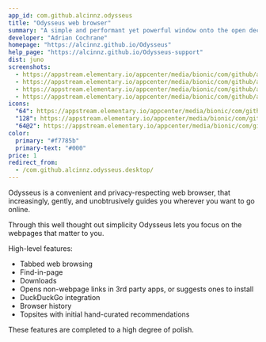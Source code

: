 ```yaml
---
app_id: com.github.alcinnz.odysseus
title: "Odysseus web browser"
summary: "A simple and performant yet powerful window onto the open decentralized web"
developer: "Adrian Cochrane"
homepage: "https://alcinnz.github.io/Odysseus"
help_page: "https://alcinnz.github.io/Odysseus-support"
dist: juno
screenshots:
  - https://appstream.elementary.io/appcenter/media/bionic/com/github/alcinnz.odysseus/0A8195F4D8AD203F56D626045D638BFB/screenshots/image-1_orig.png
  - https://appstream.elementary.io/appcenter/media/bionic/com/github/alcinnz.odysseus/0A8195F4D8AD203F56D626045D638BFB/screenshots/image-2_orig.png
  - https://appstream.elementary.io/appcenter/media/bionic/com/github/alcinnz.odysseus/0A8195F4D8AD203F56D626045D638BFB/screenshots/image-3_orig.png
  - https://appstream.elementary.io/appcenter/media/bionic/com/github/alcinnz.odysseus/0A8195F4D8AD203F56D626045D638BFB/screenshots/image-4_orig.png
icons:
  "64": https://appstream.elementary.io/appcenter/media/bionic/com/github/alcinnz.odysseus/0A8195F4D8AD203F56D626045D638BFB/icons/64x64/com.github.alcinnz.odysseus_com.github.alcinnz.odysseus.png
  "128": https://appstream.elementary.io/appcenter/media/bionic/com/github/alcinnz.odysseus/0A8195F4D8AD203F56D626045D638BFB/icons/128x128/com.github.alcinnz.odysseus_com.github.alcinnz.odysseus.png
  "64@2": https://appstream.elementary.io/appcenter/media/bionic/com/github/alcinnz.odysseus/0A8195F4D8AD203F56D626045D638BFB/icons/64x64@2/com.github.alcinnz.odysseus_com.github.alcinnz.odysseus.png
color:
  primary: "#f7785b"
  primary-text: "#000"
price: 1
redirect_from:
  - /com.github.alcinnz.odysseus.desktop/
---
```


<p>Odysseus is a convenient and privacy-respecting web browser, that increasingly,
gently, and unobtrusively guides you wherever you want to go online.</p>
<p>Through this well thought out simplicity Odysseus lets you focus on the webpages
that matter to you.</p>
<p>High-level features:</p>
<ul>
  <li>Tabbed web browsing</li>
  <li>Find-in-page</li>
  <li>Downloads</li>
  <li>Opens non-webpage links in 3rd party apps, or suggests ones to install</li>
  <li>DuckDuckGo integration</li>
  <li>Browser history</li>
  <li>Topsites with initial hand-curated recommendations</li>
</ul>
<p>These features are completed to a high degree of polish.</p>